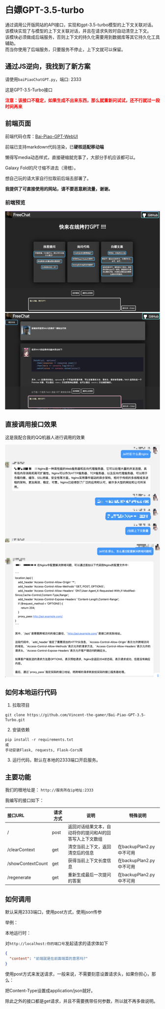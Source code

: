 # 白嫖GPT-3.5-turbo
通过调用公开版网站的API接口，实现和gpt-3.5-turbo模型的上下文关联对话。\
该模块实现了与模型的上下文关联对话，并且在请求失败时自动清空上下文。\
该模块必须做成后端服务，否则上下文的持久化需要用到数据库等其它持久化工具辅助。 \
而当你使用了后端服务，只要服务不停止，上下文就可以保留。

## 通过JS逆向，我找到了新方案
请使用`baiPiaoChatGPT.py`，端口: 2333

这是GPT-3.5-Turbo接口

**<font color="red">注意：该接口不稳定，如果生成不出来东西，那么就重新问试试，还不行就过一段时间再来</font>**

## 前端页面
前端代码仓库：[Bai-Piao-GPT-WebUI](https://github.com/Vincent-the-gamer/Bai-Piao-GPT-WebUI)

前端已支持markdown代码渲染，已**硬核适配移动端**

懒得写media动态样式，直接硬缩就完事了，大部分手机应该都可以。

Galaxy Fold的尺寸缩不进去（滑稽）。

想自己玩的请大家自行拉取前后端去部署了。

**我提供了可直接使用的网站，请不要恶意刷流量，谢谢。**

### 前端预览

![前端](./.github/img/new-frontend.png)
![前端2](./.github/img/new-frontend2.png)

## 直接调用接口效果
这是我配合我的QQ机器人进行调用的效果

![1.png](./.github/img/1.png)
![2.png](./.github/img/2.png)

## 如何本地运行代码
1. 拉取项目
~~~shell
git clone https://github.com/Vincent-the-gamer/Bai-Piao-GPT-3.5-Turbo.git
~~~

2. 安装依赖
~~~shell
pip install -r requirements.txt
或
手动安装Flask, requests, Flask-Cors库
~~~

3. 运行代码，默认在本地的2333端口开启服务。

## 主要功能
我们的根地址是： `http://服务所在ip地址:2333` 

我编写的接口如下： 

| 接口URL           | 请求方式 | 说明                                                     | 特殊说明                 |
| :---------------- | -------- | -------------------------------------------------------- | ------------------------ |
| /                 | post     | 返回对话结果文本，自动将你的提问和AI的回答写入上下文数组 |                          |
| /clearContext     | get      | 清空当前上下文，返回清空后的信息                         | 在backupPlan2.py中不可用 |
| /showContextCount | get      | 获得当前上下文长度信息                                   | 在backupPlan2.py中不可用 |
| /regenerate       | get      | 重新生成最后一次提问的答案                               | 在backupPlan2.py中不可用 |



## 如何调用
默认采用2333端口，使用post方式，使用json传参

举例：

本地运行时：

对`http://localhost:你的端口号`发起请求的请求体如下
~~~json
{
  "content": "前端就是在前面端菜的意思吗?"
}
~~~
使用post方式来发送请求，一般来说，不需要刻意设置请求头，如果你担心，那么： 

把Content-Type设置成application/json就好。

除此之外的接口都是get请求，并且不需要携带任何参数，所以就不再多做说明。
